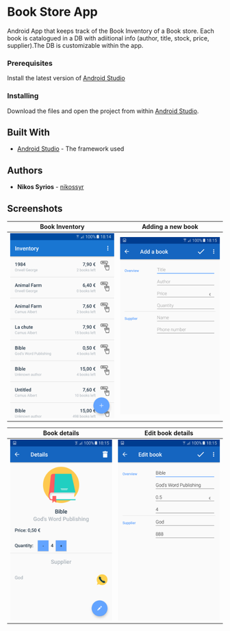 # Book Store App
Android App that keeps track of the Book Inventory of a Book store. Each book is catalogued in a DB with adiitional info (author, title, stock, price, supplier).The DB is customizable within the app.

### Prerequisites

Install the latest version of [Android Studio](https://developer.android.com/studio)

### Installing

Download the files and open the project from within [Android Studio](https://developer.android.com/studio).

## Built With

* [Android Studio](https://developer.android.com/studio) - The framework used

## Authors

* **Nikos Syrios** - [nikossyr](https://github.com/nikossyr)

## Screenshots

<table width="100%" border="0">
  <thead>
    <tr>
      <th align="center">Book Inventory</th>
      <th align="center">Adding a new book</th>
    </tr>
  </thead>
  <tbody>
    <tr>
      <td align="center"><a target="_blank" href="./images/Screenshot_1.png"><img src="./images/Screenshot_1.png" alt="Screenshot 1" style="max-width:100%;"></a></td>
      <td align="center"><a target="_blank" href="./images/Screenshot_2.png"><img src="./images/Screenshot_2.png" alt="Screenshot 2" style="max-width:100%;"></a></td>
    </tr>
   </tbody>
  </table>
  <table width="100%" border="0">
    <thead>
      <tr>
        <th align="center">Book details</th>  
        <th align="center">Edit book details</th>
      </tr>
    </thead>
  <tbody>
    <tr>
      <td align="center"><a target="_blank" href="./images/Screenshot_3.png"><img src="./images/Screenshot_3.png" alt="Screenshot 3" style="max-width:100%;"></a></td>
      <td align="center"><a target="_blank" href="./images/Screenshot_4.png"><img src="./images/Screenshot_4.png" alt="Screenshot 4" style="max-width:100%;"></a></td>
    </tr>
  </tbody>
</table>
